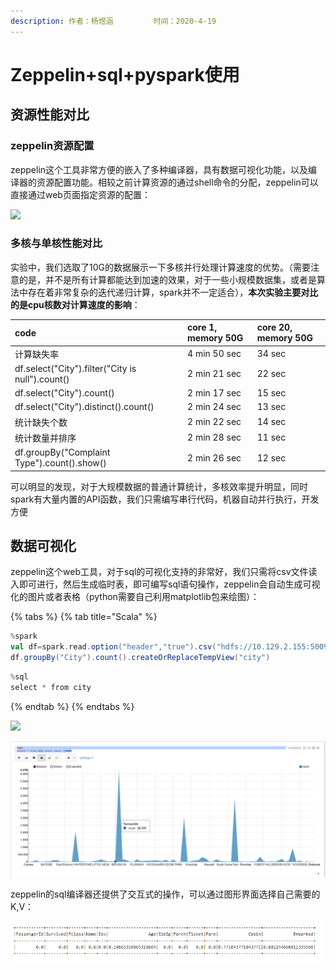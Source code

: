 ```yaml
---
description: 作者：杨煜涵         时间：2020-4-19
---
```


# Zeppelin+sql+pyspark使用

## 资源性能对比

### zeppelin资源配置

zeppelin这个工具非常方便的嵌入了多种编译器，具有数据可视化功能，以及编译器的资源配置功能。相较之前计算资源的通过shell命令的分配，zeppelin可以直接通过web页面指定资源的配置：

![](../.gitbook/assets/image%20%2839%29.png)

### 多核与单核性能对比

实验中，我们选取了10G的数据展示一下多核并行处理计算速度的优势。（需要注意的是，并不是所有计算都能达到加速的效果，对于一些小规模数据集，或者是算法中存在着非常复杂的迭代递归计算，spark并不一定适合），**本次实验主要对比的是cpu核数对计算速度的影响**：

| code | core 1, memory 50G | core 20, memory 50G |
| :--- | :--- | :--- |
| 计算缺失率 | 4 min 50 sec | 34 sec |
| df.select\("City"\).filter\("City is null"\).count\(\) | 2 min 21 sec | 22 sec |
| df.select\("City"\).count\(\) | 2 min 17 sec | 15 sec |
| df.select\("City"\).distinct\(\).count\(\) | 2 min 24 sec | 13 sec |
| 统计缺失个数 | 2 min 22 sec | 14 sec |
| 统计数量并排序 | 2 min 28 sec | 11 sec |
| df.groupBy\("Complaint Type"\).count\(\).show\(\) | 2 min 26 sec | 12 sec |

可以明显的发现，对于大规模数据的普通计算统计，多核效率提升明显，同时spark有大量内置的API函数，我们只需编写串行代码，机器自动并行执行，开发方便

## 数据可视化

zeppelin这个web工具，对于sql的可视化支持的非常好，我们只需将csv文件读入即可进行，然后生成临时表，即可编写sql语句操作，zeppelin会自动生成可视化的图片或者表格（python需要自己利用matplotlib包来绘图）：

{% tabs %}
{% tab title="Scala" %}
```scala
%spark
val df=spark.read.option("header","true").csv("hdfs://10.129.2.155:50090/123/data/311-data/311-service-requests-from-2010-to-present.csv")
df.groupBy("City").count().createOrReplaceTempView("city")
```

```scala
%sql
select * from city
```
{% endtab %}
{% endtabs %}

![](../.gitbook/assets/image%20%2819%29.png)

![](../.gitbook/assets/image%20%2811%29.png)

zeppelin的sql编译器还提供了交互式的操作，可以通过图形界面选择自己需要的K,V：

![](../.gitbook/assets/image%20%2816%29.png)

